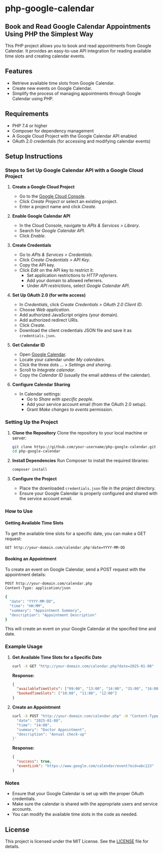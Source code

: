 # php-google-calendar

## Book and Read Google Calendar Appointments Using PHP the Simplest Way

This PHP project allows you to book and read appointments from Google Calendar. It provides an easy-to-use API integration for reading available time slots and creating calendar events.

## Features
- Retrieve available time slots from Google Calendar.
- Create new events on Google Calendar.
- Simplify the process of managing appointments through Google Calendar using PHP.

## Requirements
- PHP 7.4 or higher
- Composer for dependency management
- A Google Cloud Project with the Google Calendar API enabled
- OAuth 2.0 credentials (for accessing and modifying calendar events)

## Setup Instructions

### Steps to Set Up Google Calendar API with a Google Cloud Project

1. **Create a Google Cloud Project**
   - Go to the [Google Cloud Console](https://console.cloud.google.com/).
   - Click *Create Project* or select an existing project.
   - Enter a project name and click *Create*.

2. **Enable Google Calendar API**
   - In the Cloud Console, navigate to *APIs & Services > Library*.
   - Search for *Google Calendar API*.
   - Click *Enable*.

3. **Create Credentials**
   - Go to *APIs & Services > Credentials*.
   - Click *Create Credentials > API Key*.
   - Copy the API key.
   - Click *Edit* on the API key to restrict it:
     - Set application restrictions to *HTTP referrers*.
     - Add your domain to allowed referrers.
     - Under *API restrictions*, select *Google Calendar API*.

4. **Set Up OAuth 2.0 (for write access)**
   - In *Credentials*, click *Create Credentials > OAuth 2.0 Client ID*.
   - Choose *Web application*.
   - Add authorized JavaScript origins (your domain).
   - Add authorized redirect URIs.
   - Click *Create*.
   - Download the client credentials JSON file and save it as `credentials.json`.

5. **Get Calendar ID**
   - Open [Google Calendar](https://calendar.google.com/).
   - Locate your calendar under *My calendars*.
   - Click the three dots ... > *Settings and sharing*.
   - Scroll to *Integrate calendar*.
   - Copy the *Calendar ID* (usually the email address of the calendar).

6. **Configure Calendar Sharing**
   - In Calendar settings:
     - Go to *Share with specific people*.
     - Add your service account email (from the OAuth 2.0 setup).
     - Grant *Make changes to events* permission.

### Setting Up the Project

1. **Clone the Repository**
   Clone the repository to your local machine or server:

   ```bash
   git clone https://github.com/your-username/php-google-calendar.git
   cd php-google-calendar
   ```

2. **Install Dependencies**
   Run Composer to install the required libraries:

   ```bash
   composer install
   ```

3. **Configure the Project**
   - Place the downloaded `credentials.json` file in the project directory.
   - Ensure your Google Calendar is properly configured and shared with the service account email.

### How to Use

#### Getting Available Time Slots

To get the available time slots for a specific date, you can make a GET request:

```bash
GET http://your-domain.com/calendar.php?date=YYYY-MM-DD
```

#### Booking an Appointment

To create an event on Google Calendar, send a POST request with the appointment details:

```bash
POST http://your-domain.com/calendar.php
Content-Type: application/json

{
  "date": "YYYY-MM-DD",
  "time": "HH:MM",
  "summary": "Appointment Summary",
  "description": "Appointment Description"
}
```

This will create an event on your Google Calendar at the specified time and date.

### Example Usage

1. **Get Available Time Slots for a Specific Date**

   ```bash
   curl -X GET "http://your-domain.com/calendar.php?date=2025-01-08"
   ```

   **Response:**

   ```json
   {
     "availableTimeSlots": ["09:00", "13:00", "14:00", "15:00", "16:00"],
     "bookedTimeSlots": ["10:00", "11:00", "12:00"]
   }
   ```

2. **Create an Appointment**

   ```bash
   curl -X POST "http://your-domain.com/calendar.php" -H "Content-Type: application/json" -d '{
     "date": "2025-01-08",
     "time": "14:00",
     "summary": "Doctor Appointment",
     "description": "Annual check-up"
   }'
   ```

   **Response:**

   ```json
   {
     "success": true,
     "eventLink": "https://www.google.com/calendar/event?eid=abc123"
   }
   ```

### Notes
- Ensure that your Google Calendar is set up with the proper OAuth credentials.
- Make sure the calendar is shared with the appropriate users and service accounts.
- You can modify the available time slots in the code as needed.

## License

This project is licensed under the MIT License. See the [LICENSE](LICENSE) file for details.